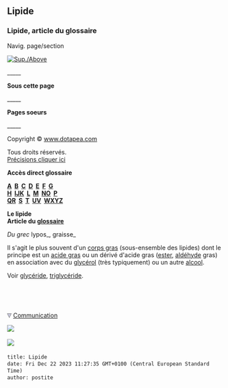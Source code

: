 ## Lipide
### Lipide, article du glossaire
 Navig. page/section

[![Sup./Above](_derived/up_cmp_themenoir010_up.gif)](l.html)

\_\_\_\_\_

**Sous cette page**

\_\_\_\_\_

**Pages soeurs**

\_\_\_\_\_

Copyright © www.dotapea.com

Tous droits réservés.  
[Précisions cliquer ici](droitscopie.html)

**Accès direct glossaire**

**[A](a.html)  [B](b.html)  [C](c.html)  [D](d.html)  [E](e.html)  [F](f.html)  [G](g.html)  
[H](h.html)  [IJK](ijk.html)  [L](l.html)  [M](m.html)  [NO](no.html)  [P](p.html)  
[QR](qr.html)  [S](s.html)  [T](t.html)  [UV](uv.html)  [WXYZ](wxyz.html)**

**Le lipide  
Article du [glossaire](glossaire.html)**

_Du grec_ lypos_, graisse_

Il s'agit le plus souvent d'un [corps gras](gras.html#corpsgras) (sous-ensemble des lipides) dont le principe est un [acide gras](acidesgras.html) ou un dérivé d'acide gras ([ester](ester.html), [aldéhyde](aldehyde.html) gras) en association avec du [glycérol](glycerine.html) (très typiquement) ou un autre [alcool](alcool.html).

Voir [glycéride](glyceride.html), [triglycéride](t.html#triglycerides).



 

 ![](images/transparent122x1.gif)

![](images/flechebas.gif) [Communication](http://www.artrealite.com/annonceurs.htm) 

[![](https://cbonvin.fr/sites/regie.artrealite.com/visuels/campagne1.png)](index-2.html#20131014)

![](https://cbonvin.fr/sites/regie.artrealite.com/visuels/campagne2.png)
```
title: Lipide
date: Fri Dec 22 2023 11:27:35 GMT+0100 (Central European Standard Time)
author: postite
```
